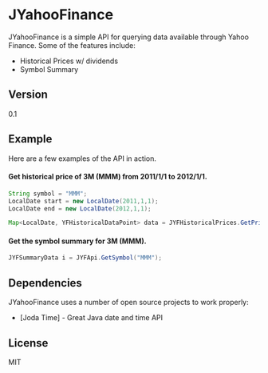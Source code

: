 JYahooFinance
=========

JYahooFinance is a simple API for querying data available through Yahoo Finance.  Some of the features include:

  - Historical Prices w/ dividends
  - Symbol Summary

Version
----

0.1

Example
----
Here are a few examples of the API in action.

#### Get historical price of 3M (MMM) from 2011/1/1 to 2012/1/1.
```java
String symbol = "MMM";
LocalDate start = new LocalDate(2011,1,1);
LocalDate end = new LocalDate(2012,1,1);

Map<LocalDate, YFHistoricalDataPoint> data = JYFHistoricalPrices.GetPrices(symbol, start, end);
```

#### Get the symbol summary for 3M (MMM).
```java
JYFSummaryData i = JYFApi.GetSymbol("MMM");
```

Dependencies
-----------

JYahooFinance uses a number of open source projects to work properly:

* [Joda Time] - Great Java date and time API

License
----

MIT

